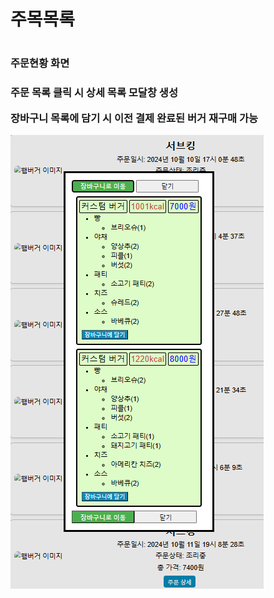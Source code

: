 
<h1> 
  주목목록 
<h1>

<h3>주문현황 화면<h3>
<p>주문 목록 클릭 시 상세 목록  모달창 생성</p>
<p>장바구니 목록에 담기 시 이전 결제 완료된 버거 재구매 가능</p>
<img src="https://github.com/seunghyeon22/SUBKING/blob/masterSeungHyeon/subking/8.png">
